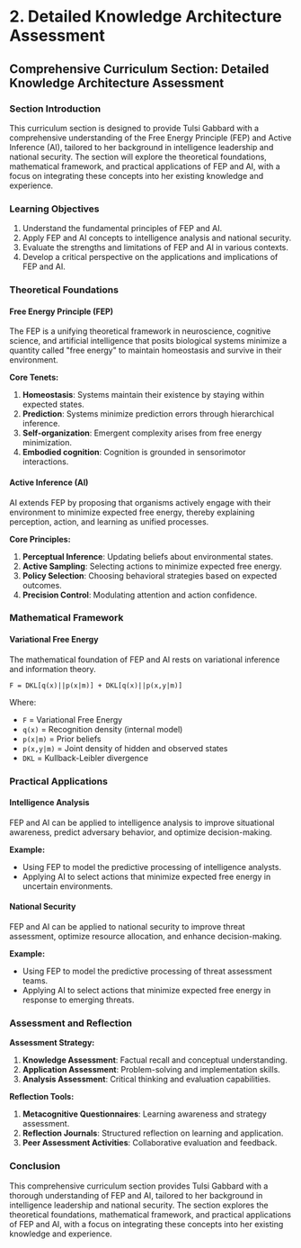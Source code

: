 # 2. Detailed Knowledge Architecture Assessment

## Comprehensive Curriculum Section: Detailed Knowledge Architecture Assessment

### Section Introduction

This curriculum section is designed to provide Tulsi Gabbard with a comprehensive understanding of the Free Energy Principle (FEP) and Active Inference (AI), tailored to her background in intelligence leadership and national security. The section will explore the theoretical foundations, mathematical framework, and practical applications of FEP and AI, with a focus on integrating these concepts into her existing knowledge and experience.

### Learning Objectives

1. Understand the fundamental principles of FEP and AI.
2. Apply FEP and AI concepts to intelligence analysis and national security.
3. Evaluate the strengths and limitations of FEP and AI in various contexts.
4. Develop a critical perspective on the applications and implications of FEP and AI.

### Theoretical Foundations

#### Free Energy Principle (FEP)

The FEP is a unifying theoretical framework in neuroscience, cognitive science, and artificial intelligence that posits biological systems minimize a quantity called "free energy" to maintain homeostasis and survive in their environment.

**Core Tenets:**

1. **Homeostasis**: Systems maintain their existence by staying within expected states.
2. **Prediction**: Systems minimize prediction errors through hierarchical inference.
3. **Self-organization**: Emergent complexity arises from free energy minimization.
4. **Embodied cognition**: Cognition is grounded in sensorimotor interactions.

#### Active Inference (AI)

AI extends FEP by proposing that organisms actively engage with their environment to minimize expected free energy, thereby explaining perception, action, and learning as unified processes.

**Core Principles:**

1. **Perceptual Inference**: Updating beliefs about environmental states.
2. **Active Sampling**: Selecting actions to minimize expected free energy.
3. **Policy Selection**: Choosing behavioral strategies based on expected outcomes.
4. **Precision Control**: Modulating attention and action confidence.

### Mathematical Framework

#### Variational Free Energy

The mathematical foundation of FEP and AI rests on variational inference and information theory.

```mathematical
F = DKL[q(x)||p(x|m)] + DKL[q(x)||p(x,y|m)]
```

Where:

* `F` = Variational Free Energy
* `q(x)` = Recognition density (internal model)
* `p(x|m)` = Prior beliefs
* `p(x,y|m)` = Joint density of hidden and observed states
* `DKL` = Kullback-Leibler divergence

### Practical Applications

#### Intelligence Analysis

FEP and AI can be applied to intelligence analysis to improve situational awareness, predict adversary behavior, and optimize decision-making.

**Example:**

* Using FEP to model the predictive processing of intelligence analysts.
* Applying AI to select actions that minimize expected free energy in uncertain environments.

#### National Security

FEP and AI can be applied to national security to improve threat assessment, optimize resource allocation, and enhance decision-making.

**Example:**

* Using FEP to model the predictive processing of threat assessment teams.
* Applying AI to select actions that minimize expected free energy in response to emerging threats.

### Assessment and Reflection

**Assessment Strategy:**

1. **Knowledge Assessment**: Factual recall and conceptual understanding.
2. **Application Assessment**: Problem-solving and implementation skills.
3. **Analysis Assessment**: Critical thinking and evaluation capabilities.

**Reflection Tools:**

1. **Metacognitive Questionnaires**: Learning awareness and strategy assessment.
2. **Reflection Journals**: Structured reflection on learning and application.
3. **Peer Assessment Activities**: Collaborative evaluation and feedback.

### Conclusion

This comprehensive curriculum section provides Tulsi Gabbard with a thorough understanding of FEP and AI, tailored to her background in intelligence leadership and national security. The section explores the theoretical foundations, mathematical framework, and practical applications of FEP and AI, with a focus on integrating these concepts into her existing knowledge and experience.